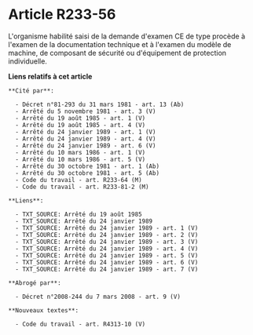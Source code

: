# Article R233-56

L'organisme habilité saisi de la demande d'examen CE de type procède à l'examen de la documentation technique et à l'examen
du modèle de machine, de composant de sécurité ou d'équipement de protection individuelle.

**Liens relatifs à cet article**

	**Cité par**:

	  - Décret n°81-293 du 31 mars 1981 - art. 13 (Ab)
	  - Arrêté du 5 novembre 1981 - art. 3 (V)
	  - Arrêté du 19 août 1985 - art. 1 (V)
	  - Arrêté du 19 août 1985 - art. 4 (V)
	  - Arrêté du 24 janvier 1989 - art. 1 (V)
	  - Arrêté du 24 janvier 1989 - art. 4 (V)
	  - Arrêté du 24 janvier 1989 - art. 6 (V)
	  - Arrêté du 10 mars 1986 - art. 1 (V)
	  - Arrêté du 10 mars 1986 - art. 5 (V)
	  - Arrêté du 30 octobre 1981 - art. 1 (Ab)
	  - Arrêté du 30 octobre 1981 - art. 5 (Ab)
	  - Code du travail - art. R233-64 (M)
	  - Code du travail - art. R233-81-2 (M)

	**Liens**:

	  - TXT_SOURCE: Arrêté du 19 août 1985
	  - TXT_SOURCE: Arrêté du 24 janvier 1989
	  - TXT_SOURCE: Arrêté du 24 janvier 1989 - art. 1 (V)
	  - TXT_SOURCE: Arrêté du 24 janvier 1989 - art. 2 (V)
	  - TXT_SOURCE: Arrêté du 24 janvier 1989 - art. 3 (V)
	  - TXT_SOURCE: Arrêté du 24 janvier 1989 - art. 4 (V)
	  - TXT_SOURCE: Arrêté du 24 janvier 1989 - art. 5 (V)
	  - TXT_SOURCE: Arrêté du 24 janvier 1989 - art. 6 (V)
	  - TXT_SOURCE: Arrêté du 24 janvier 1989 - art. 7 (V)

	**Abrogé par**:

	  - Décret n°2008-244 du 7 mars 2008 - art. 9 (V)

	**Nouveaux textes**:

	  - Code du travail - art. R4313-10 (V)
